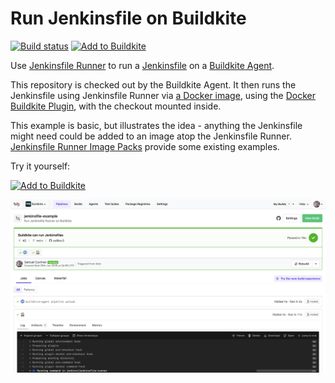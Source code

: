 # Run Jenkinsfile on Buildkite

[![Build status](https://badge.buildkite.com/6546028c7208cf924e0775a11daf02122fa5206f7e69910ffd.svg?branch=main)](https://buildkite.com/buildkite/jenkinsfile-example/builds/latest?branch=main)
[![Add to Buildkite](https://img.shields.io/badge/Add%20to%20Buildkite-14CC80)](https://buildkite.com/new)

Use [Jenkinsfile Runner][jenkinsfile-runner] to run a [Jenkinsfile](jenkinsfile) on a [Buildkite Agent][buildkite-agent].

This repository is checked out by the Buildkite Agent. It then runs the Jenkinsfile using Jenkinsfile Runner via [a Docker image][jenkinsfile-runner-image], using the [Docker Buildkite Plugin][docker-buildkite-plugin], with the checkout mounted inside.

This example is basic, but illustrates the idea - anything the Jenkinsfile might need could be added to an image atop the Jenkinsfile Runner. [Jenkinsfile Runner Image Packs][jenkinsfile-runner-image-packs] provide some existing examples.

  [jenkinsfile]: https://www.jenkins.io/doc/book/pipeline/jenkinsfile/
  [jenkinsfile-runner]: https://github.com/jenkinsci/jenkinsfile-runner
  [buildkite-agent]: https://buildkite.com/docs/agent
  [jenkinsfile-runner-image]: https://hub.docker.com/r/jenkins/jenkinsfile-runner
  [docker-buildkite-plugin]: https://github.com/buildkite-plugins/docker-buildkite-plugin
  [jenkinsfile-runner-image-packs]: https://github.com/jenkinsci/jenkinsfile-runner-image-packs

Try it yourself:

[![Add to Buildkite](https://buildkite.com/button.svg)](https://buildkite.com/new)

<a href="https://buildkite.com/buildkite/jenkinsfile-example/builds/latest?branch=main"><img width="1504" alt="Screenshot of Jenksfile example pipeline" src=".buildkite/screenshot.png" /></a>


